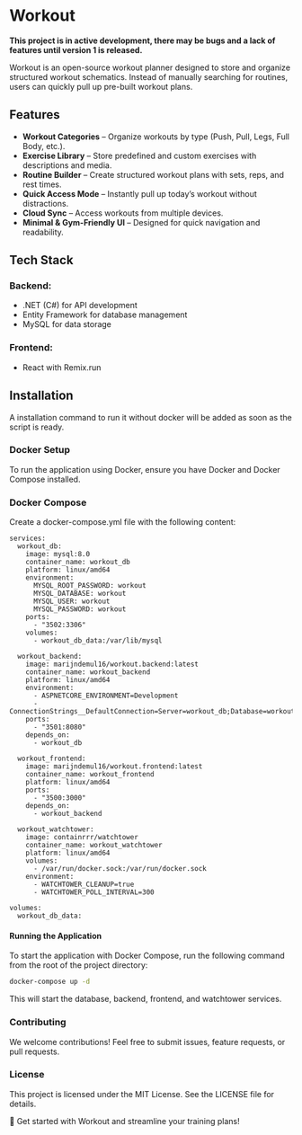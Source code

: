 # Workout

**This project is in active development, there may be bugs and a lack of features until version 1 is released.**

Workout is an open-source workout planner designed to store and organize structured workout schematics. Instead of manually searching for routines, users can quickly pull up pre-built workout plans.

## Features

- **Workout Categories** – Organize workouts by type (Push, Pull, Legs, Full Body, etc.).
- **Exercise Library** – Store predefined and custom exercises with descriptions and media.
- **Routine Builder** – Create structured workout plans with sets, reps, and rest times.
- **Quick Access Mode** – Instantly pull up today’s workout without distractions.
- **Cloud Sync** – Access workouts from multiple devices.
- **Minimal & Gym-Friendly UI** – Designed for quick navigation and readability.

## Tech Stack

### Backend:
- .NET (C#) for API development
- Entity Framework for database management
- MySQL for data storage

### Frontend:
- React with Remix.run 

## Installation

A installation command to run it without docker will be added as soon as the script is ready. 

### Docker Setup
To run the application using Docker, ensure you have Docker and Docker Compose installed.

### Docker Compose
Create a docker-compose.yml file with the following content:

```
services:
  workout_db:
    image: mysql:8.0
    container_name: workout_db
    platform: linux/amd64
    environment:
      MYSQL_ROOT_PASSWORD: workout
      MYSQL_DATABASE: workout
      MYSQL_USER: workout
      MYSQL_PASSWORD: workout
    ports:
      - "3502:3306"
    volumes:
      - workout_db_data:/var/lib/mysql

  workout_backend:
    image: marijndemul16/workout.backend:latest
    container_name: workout_backend
    platform: linux/amd64
    environment:
      - ASPNETCORE_ENVIRONMENT=Development
      - ConnectionStrings__DefaultConnection=Server=workout_db;Database=workout;User=workout;Password=workout;
    ports:
      - "3501:8080"
    depends_on:
      - workout_db

  workout_frontend:
    image: marijndemul16/workout.frontend:latest
    container_name: workout_frontend
    platform: linux/amd64
    ports:
      - "3500:3000"
    depends_on:
      - workout_backend

  workout_watchtower:
    image: containrrr/watchtower
    container_name: workout_watchtower
    platform: linux/amd64
    volumes:
      - /var/run/docker.sock:/var/run/docker.sock
    environment:
      - WATCHTOWER_CLEANUP=true
      - WATCHTOWER_POLL_INTERVAL=300

volumes:
  workout_db_data:
```

#### Running the Application
To start the application with Docker Compose, run the following command from the root of the project directory:

```sh
docker-compose up -d
```

This will start the database, backend, frontend, and watchtower services.

### Contributing
We welcome contributions! Feel free to submit issues, feature requests, or pull requests.

### License
This project is licensed under the MIT License. See the LICENSE file for details.

🚀 Get started with Workout and streamline your training plans!
